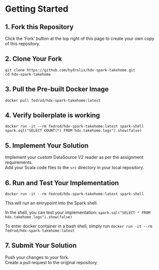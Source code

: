 # Getting Started

## 1. Fork this Repository

Click the ‘Fork’ button at the top right of this page to create your own copy of this repository.

## 2. Clone Your Fork

```
git clone https://github.com/hydrolix/hdx-spark-takehome.git
cd hdx-spark-takehome
```

## 3. Pull the Pre-built Docker Image

`docker pull fedrod/hdx-spark-takehome:latest`

## 4. Verify boilerplate is working

```
docker run -it --rm fedrod/hdx-spark-takehome:latest spark-shell
spark.sql("SELECT COUNT(*) FROM hdx.takehome.logs").show(false)
```

## 5. Implement Your Solution

Implement your custom DataSource V2 reader as per the assignment requirements.\
Add your Scala code files to the `src` directory in your local repository.

## 6. Run and Test Your Implementation

`docker run -it --rm fedrod/hdx-spark-takehome:latest spark-shell`

This will run an entrypoint into the Spark shell.

In the shell, you can test your implementation:
`spark.sql("SELECT * FROM hdx.takehome.logs").show(false)`

To enter docker container in a bash shell, simply run
`docker run -it --rm fedrod/hdx-spark-takehome:latest`

## 7. Submit Your Solution

Push your changes to your fork.\
Create a pull request to the original repository.
